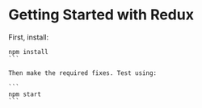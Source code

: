 # Getting Started with Redux

First, install:

````
npm install
```

Then make the required fixes. Test using:

```
npm start
```
